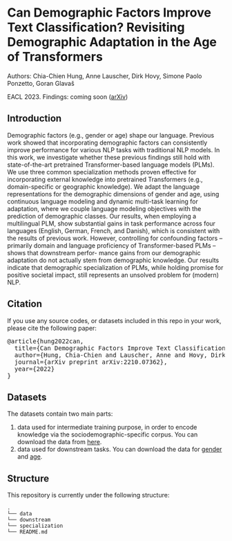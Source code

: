 # Can Demographic Factors Improve Text Classification? Revisiting Demographic Adaptation in the Age of Transformers

Authors: Chia-Chien Hung, Anne Lauscher, Dirk Hovy, Simone Paolo Ponzetto, Goran Glavaš 

EACL 2023. Findings: coming soon ([arXiv](https://arxiv.org/pdf/2210.07362.pdf))

## Introduction
Demographic factors (e.g., gender or age) shape our language. Previous work showed that incorporating demographic factors can consistently improve performance for various NLP tasks with traditional NLP models. In this work, we investigate whether these previous findings still hold with state-of-the-art pretrained Transformer-based language models (PLMs). We use three common specialization methods proven effective for incorporating external knowledge into pretrained Transformers (e.g., domain-specific or geographic knowledge). We adapt the language representations for the demographic dimensions of gender and age, using continuous language modeling and dynamic multi-task learning for adaptation, where we couple language modeling objectives with the prediction of demographic classes. Our results, when employing a multilingual PLM, show substantial gains in task performance across four languages (English, German, French, and Danish), which is consistent with the results of previous work. However, controlling for confounding factors – primarily domain and language proficiency of Transformer-based PLMs – shows that downstream perfor- mance gains from our demographic adaptation do not actually stem from demographic knowledge. Our results indicate that demographic specialization of PLMs, while holding promise for positive societal impact, still represents an unsolved problem for (modern) NLP.


## Citation
If you use any source codes, or datasets included in this repo in your work, please cite the following paper:
<pre>
@article{hung2022can,
  title={Can Demographic Factors Improve Text Classification? Revisiting Demographic Adaptation in the Age of Transformers},
  author={Hung, Chia-Chien and Lauscher, Anne and Hovy, Dirk and Ponzetto, Simone Paolo and Glava{\v{s}}, Goran},
  journal={arXiv preprint arXiv:2210.07362},
  year={2022}
}
</pre>


## Datasets
The datasets contain two main parts: 
1. data used for intermediate training purpose, in order to encode knowledge via the sociodemographic-specific corpus. You can download the data from [here](https://drive.google.com/file/d/1gINzYBqO1ZZjkY8Q0FexWO-IyhZd1ycH/view?usp=sharing). 
2. data used for downstream tasks. You can download the data for [gender](https://drive.google.com/file/d/1kbskcGxd7Sh215FlknizOHTJ3cTdBI3F/view?usp=sharing) and [age](https://drive.google.com/file/d/1kyc0MS6z7nCDUe3kPetL2KDUldjftcKd/view?usp=sharing).


## Structure
This repository is currently under the following structure:
```
.
└── data
└── downstream
└── specialization
└── README.md
```
